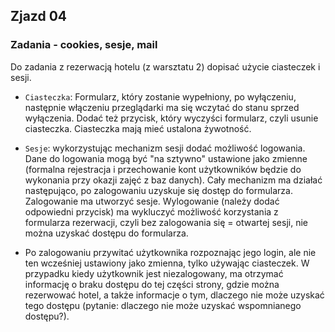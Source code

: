 ## Zjazd 04

### Zadania - cookies, sesje, mail

Do zadania z rezerwacją hotelu (z warsztatu 2) dopisać użycie ciasteczek i sesji.
- `Ciasteczka`: Formularz, który zostanie wypełniony, po wyłączeniu, następnie włączeniu przeglądarki ma się wczytać do stanu sprzed wyłączenia. Dodać też przycisk, który wyczyści formularz, czyli usunie ciasteczka. Ciasteczka mają mieć ustalona żywotność.
- `Sesje`: wykorzystując mechanizm sesji dodać możliwość logowania. Dane do logowania mogą być "na sztywno" ustawione jako zmienne (formalna rejestracja i przechowanie kont użytkowników będzie do wykonania przy okazji zajęć z baz danych). Cały mechanizm ma działać następująco, po zalogowaniu uzyskuje się dostęp do formularza. Zalogowanie ma utworzyć sesje. Wylogowanie (należy dodać odpowiedni przycisk) ma wykluczyć możliwość korzystania z formularza rezerwacji, czyli bez zalogowania się = otwartej sesji, nie można uzyskać dostępu do formularza.

- Po zalogowaniu przywitać użytkownika rozpoznając jego login, ale nie ten wcześniej ustawiony jako zmienna, tylko używając ciasteczek.
W przypadku kiedy użytkownik jest niezalogowany, ma otrzymać informację o braku dostępu do tej części strony, gdzie można rezerwować hotel, a także informacje o tym, dlaczego nie może uzyskać tego dostępu (pytanie: dlaczego nie może uzyskać wspomnianego dostępu?).



